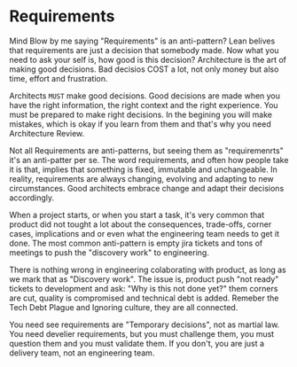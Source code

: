 # Requirements

Mind Blow by me saying "Requirements" is an anti-pattern? Lean belives that requirements are just a decision that somebody made. Now  what you need to ask your self is, how good is this decision? Architecture is the art of making good decisions. Bad decisios COST a lot, not only money but also time, effort and frustration.

Architects `MUST` make good decisions. Good decisions are made when you have the right information, the right context and the right experience. You must be prepared to make right decisions. In the begining you will make mistakes, which is okay if you learn from them and that's why you need Architecture Review.

Not all Requirements are anti-patterns, but seeing them as "requiremenrts" it's an anti-patter per se. The word requirements, and often how people take it is that, implies that something is fixed, immutable and unchangeable. In reality, requirements are always changing, evolving and adapting to new circumstances. Good architects embrace change and adapt their decisions accordingly.

When a project starts, or when you start a task, it's very common that product did not tought a lot about the consequences, trade-offs, corner cases, implications and or even what the engineering team needs to get it done. The most common anti-pattern is empty jira tickets and tons of meetings to push the "discovery work" to engineering. 

There is nothing wrong in engineering colaborating with product, as long as we mark that as "Discovery work". The issue is, product push "not ready" tickets to development and ask: "Why is this not done yet?" them corners are cut, quality is compromised and technical debt is added. Remeber the Tech Debt Plague and Ignoring culture, they are all connected.

You need see requirements are "Temporary decisions", not as martial law. You need develier requirements, but you must challenge them, you must question them and you must validate them. If you don't, you are just a delivery team, not an engineering team.
